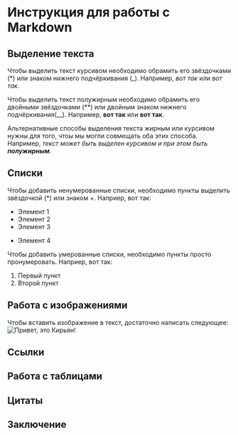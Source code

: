 # Инструкция для работы с Markdown

## Выделение текста

Чтобы выделить текст курсивом необходимо обрамить его звёздочками (*) или знаком нижнего подчёркивания (_). Например, *вот так* или _вот так_.

Чтобы выделить текст полужирным необходимо обрамить его двойными звёздочками (**) или двойным знаком нижнего подчёркивания(__). Например, **вот так**  или __вот так__.

Альтернативные способы выделения текста жирным или курсивом нужны для того, чтоы мы могли совмещать оба этих способа. Например, _текст может быть выделен курсивом и при этом быть **полужирным**_.

## Списки

Чтобы добавить ненумерованные списки, необходимо пункты выделить звёздочкой (*) или  знаком +. Наприер, вот так:
* Элемент 1
* Элемент 2
* Элемент 3
+ Элемент 4

Чтобы добавить умерованные списки, необходимо пункты просто пронумеровать. Наприер, вот так:
1. Первый пункт
2. Второй пункт

## Работа с изображениями

Чтобы вставить изображение в текст, достаточно написать следующее:
![Привет, это Кирьян!]( Kir'yan_02.jpg)

## Ссылки

## Работа с таблицами

## Цитаты

## Заключение